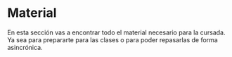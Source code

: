 # Material
En esta sección vas a encontrar todo el material necesario para la cursada. Ya sea para prepararte para las clases o para poder repasarlas de forma asincrónica.